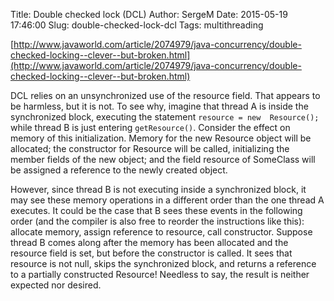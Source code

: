 Title: Double checked lock (DCL)
Author: SergeM
Date: 2015-05-19 17:46:00
Slug: double-checked-lock-dcl
Tags: multithreading

[http://www.javaworld.com/article/2074979/java-concurrency/double-checked-locking--clever--but-broken.html](http://www.javaworld.com/article/2074979/java-concurrency/double-checked-locking--clever--but-broken.html)


DCL  relies on an unsynchronized use of the resource field. That appears to  be harmless, but it is not. To see why, imagine that thread A is inside  the synchronized block, executing the statement `resource = new  Resource();` while thread B is just entering `getResource()`. 
Consider the  effect on memory of this initialization. Memory for the new Resource  object will be allocated; the constructor for Resource will be called,  initializing the member fields of the new object; and the field resource  of SomeClass will be assigned a reference to the newly created object.


However,  since thread B is not executing inside a synchronized block, it may see  these memory operations in a different order than the one thread A  executes. It could be the case that B sees these events in the following  order (and the compiler is also free to reorder the instructions like  this): allocate memory, assign reference to resource, call constructor.  Suppose thread B comes along after the memory has been allocated and the  resource field is set, but before the constructor is called. It sees  that resource is not null, skips the synchronized block, and returns a  reference to a partially constructed Resource! Needless to say, the  result is neither expected nor desired.
